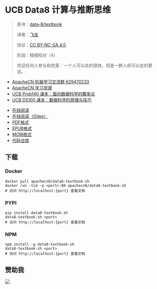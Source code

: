 # UCB Data8 计算与推断思维

> 原书：[data-8/textbook](https://github.com/data-8/textbook/)
> 
> 译者：[飞龙](https://github.com/wizardforcel)
> 
> 协议：[CC BY-NC-SA 4.0](http://creativecommons.org/licenses/by-nc-sa/4.0/)
>
> 阶段：精细校对（4）
> 
> 欢迎任何人参与和完善：一个人可以走的很快，但是一群人却可以走的更远。

+   [ApacheCN 机器学习交流群 629470233](http://shang.qq.com/wpa/qunwpa?idkey=30e5f1123a79867570f665aa3a483ca404b1c3f77737bc01ec520ed5f078ddef)
+   [ApacheCN 学习资源](http://www.apachecn.org/)
+   [UCB Prob140 课本：面向数据科学的概率论](https://github.com/apachecn/prob140-textbook-zh)
+ [UCB DS100 课本：数据科学的原理与技巧](https://github.com/apachecn/ds100-textbook-zh)

<!-- break -->

+ [在线阅读](https://data8.apachecn.org)
+ [在线阅读（Gitee）](https://apachecn.gitee.io/data8-textbook-zh/)
+ [PDF格式](https://www.gitbook.com/download/pdf/book/wizardforcel/data8-textbook)
+ [EPUB格式](https://www.gitbook.com/download/epub/book/wizardforcel/data8-textbook)
+ [MOBI格式](https://www.gitbook.com/download/mobi/book/wizardforcel/data8-textbook)
+ [代码仓库](https://github.com/apachecn/data8-textbook-zh)


## 下载

### Docker

```
docker pull apachecn0/data8-textbook-zh
docker run -tid -p <port>:80 apachecn0/data8-textbook-zh
# 访问 http://localhost:{port} 查看文档
```

### PYPI

```
pip install data8-textbook-zh
data8-textbook-zh <port>
# 访问 http://localhost:{port} 查看文档
```

### NPM

```
npm install -g data8-textbook-zh
data8-textbook-zh <port>
# 访问 http://localhost:{port} 查看文档
```

## 赞助我

![](img/qr_alipay.png)
